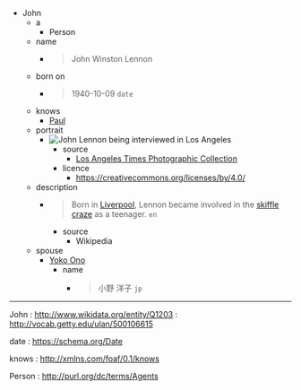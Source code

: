 - John
  - a
    - Person
  - name
    - > John Winston Lennon
  - born on
    - > 1940-10-09 `date`
  - knows
    - [Paul](http://www.wikidata.org/entity/Q2599)
  - portrait
    - ![John Lennon being interviewed in Los Angeles](https://shorturl.at/U2cU6) 
      - source
        - [Los Angeles Times Photographic Collection](https://digital.library.ucla.edu/catalog/ark:/21198/zz0002np7z)
      - licence
        - <https://creativecommons.org/licenses/by/4.0/>
  - description
    - > Born in [Liverpool](https://en.wikipedia.org/wiki/Liverpool), Lennon became involved in the [skiffle craze](https://en.wikipedia.org/wiki/Skiffle_revival) as a teenager. `en`
      - source
        - Wikipedia
  - spouse
    - [Yoko Ono](http://www.wikidata.org/entity/Q117012 "Person")
      - name
        - > 小野 洋子 `jp`

---

John
: http://www.wikidata.org/entity/Q1203
: http://vocab.getty.edu/ulan/500106615

date
: https://schema.org/Date

knows
: http://xmlns.com/foaf/0.1/knows

Person
: http://purl.org/dc/terms/Agents
